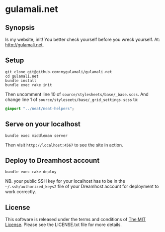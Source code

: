 # gulamali.net

## Synopsis

Is my website, init!  You better check yourself before you wreck yourself.
At: http://gulamali.net.

## Setup

```shell
git clone git@github.com:mygulamali/gulamali.net
cd gulamali.net
bundle install
bundle exec rake init
```

Then uncomment line 10 of `source/stylesheets/base/_base.scss`.  And change line
1 of `source/styleseets/base/_grid_settings.scss` to:

```sass
@import "../neat/neat-helpers";
```

## Serve on your localhost

`bundle exec middleman server`

Then visit `http://localhost:4567` to see the site in action.

## Deploy to Dreamhost account

`bundle exec rake deploy`

NB. your public SSH key for your localhost has to be in the
`~/.ssh/authorized_keys2` file of your Dreamhost account for deployment to
work correctly.

## License

This software is released under the terms and conditions of
[The MIT License](http://www.opensource.org/licenses/mit-license.php "The MIT
License").  Please see the LICENSE.txt file for more details.
